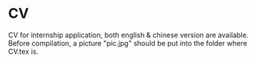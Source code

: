 # CV
CV for internship application, both english & chinese version are available. 
Before compilation, a picture "pic.jpg" should be put into the folder where CV.tex is.
